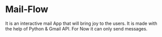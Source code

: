 # Mail-Flow
It is an interactive mail App that will bring joy to the users. It is made with the help of Python &amp; Gmail API. For Now it can only send messages.
